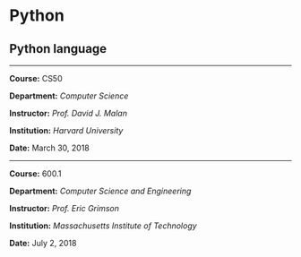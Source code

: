 # Python
## Python language

--------------------------------------------

**Course:** CS50

**Department:** *Computer Science*

**Instructor:** *Prof. David J. Malan*

**Institution:** *Harvard University*

**Date:** March 30, 2018

---------------------------------------------

**Course:** 600.1

**Department:** *Computer Science and Engineering*

**Instructor:** *Prof. Eric Grimson*

**Institution:** *Massachusetts Institute of Technology*

**Date:** July 2, 2018
